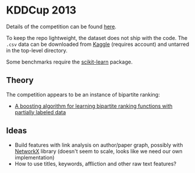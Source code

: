 KDDCup 2013
===========
Details of the competition can be found [here][1].

To keep the repo lightweight, the dataset does not ship with the code. The `.csv` data can be downloaded from [Kaggle][2] (requires account) and untarred in the top-level directory.

Some benchmarks require the [scikit-learn][3] package.

Theory
------
The competition appears to be an instance of bipartite ranking:

- [A boosting algorithm for learning bipartite ranking functions with partially labeled data][4]

Ideas
-----
- Build features with link analysis on author/paper graph, possibly with [NetworkX][5] library (doesn't seem to scale, looks like we need our own implementation)
- How to use titles, keywords, affliction and other raw text features?

[1]: https://www.kaggle.com/c/kdd-cup-2013-author-paper-identification-challenge
[2]: https://www.kaggle.com/c/kdd-cup-2013-author-paper-identification-challenge/data
[3]: http://scikit-learn.org/dev/
[4]: http://citeseerx.ist.psu.edu/viewdoc/download?doi=10.1.1.142.4696&rep=rep1&type=pdf
[5]: http://networkx.github.io/